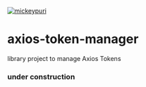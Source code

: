 [![mickeypuri](https://circleci.com/gh/mickeypuri/axios-token-manager/tree/main.svg?style=svg)](https://circleci.com/gh/mickeypuri/axios-token-manager?branch=main)

# axios-token-manager
library project to manage Axios Tokens

### under construction